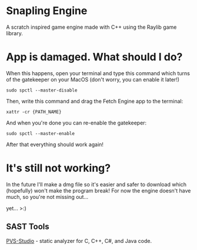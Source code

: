 # Snapling Engine #
A scratch inspired game engine made with C++ using the Raylib game library.

# App is damaged. What should I do?
When this happens, open your terminal and type this command which turns of the gatekeeper on your MacOS (don't worry, you can enable it later!)

`sudo spctl --master-disable`

Then, write this command and drag the Fetch Engine app to the terminal:

`xattr -cr {PATH_NAME}`

And when you're done you can re-enable the gatekeeper:

`sudo spctl --master-enable`

After that everything should work again!

# It's still not working? #
In the future I'll make a dmg file so it's easier and safer to download which (hopefully) won't make the program break! For now the engine doesn't have much, so you're not missing out...

yet... >:)

## SAST Tools

[PVS-Studio](https://pvs-studio.com/en/pvs-studio/?utm_source=website&utm_medium=github&utm_campaign=open_source) - static analyzer for C, C++, C#, and Java code.